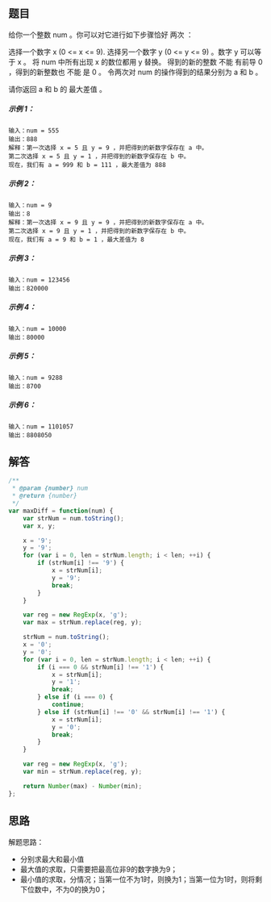 ## 题目
给你一个整数 num 。你可以对它进行如下步骤恰好 两次 ：

选择一个数字 x (0 <= x <= 9).
选择另一个数字 y (0 <= y <= 9) 。数字 y 可以等于 x 。
将 num 中所有出现 x 的数位都用 y 替换。
得到的新的整数 不能 有前导 0 ，得到的新整数也 不能 是 0 。
令两次对 num 的操作得到的结果分别为 a 和 b 。

请你返回 a 和 b 的 最大差值 。

##### 示例 1：

```
输入：num = 555
输出：888
解释：第一次选择 x = 5 且 y = 9 ，并把得到的新数字保存在 a 中。
第二次选择 x = 5 且 y = 1 ，并把得到的新数字保存在 b 中。
现在，我们有 a = 999 和 b = 111 ，最大差值为 888
```

##### 示例 2：

```
输入：num = 9
输出：8
解释：第一次选择 x = 9 且 y = 9 ，并把得到的新数字保存在 a 中。
第二次选择 x = 9 且 y = 1 ，并把得到的新数字保存在 b 中。
现在，我们有 a = 9 和 b = 1 ，最大差值为 8
```

##### 示例 3：

```
输入：num = 123456
输出：820000
```

##### 示例 4：

```
输入：num = 10000
输出：80000
```

##### 示例 5：

```
输入：num = 9288
输出：8700
```

##### 示例 6：

```
输入：num = 1101057
输出：8808050
```

## 解答

```javascript
/**
 * @param {number} num
 * @return {number}
 */
var maxDiff = function(num) {
    var strNum = num.toString();
    var x, y;

    x = '9';
    y = '9';
    for (var i = 0, len = strNum.length; i < len; ++i) {
        if (strNum[i] !== '9') {
            x = strNum[i];
            y = '9';
            break;
        }
    }

    var reg = new RegExp(x, 'g');
    var max = strNum.replace(reg, y);

    strNum = num.toString();
    x = '0';
    y = '0';
    for (var i = 0, len = strNum.length; i < len; ++i) {
        if (i === 0 && strNum[i] !== '1') {
            x = strNum[i];
            y = '1';
            break;
        } else if (i === 0) {
            continue;
        } else if (strNum[i] !== '0' && strNum[i] !== '1') {
            x = strNum[i];
            y = '0';
            break;
        }
    }

    var reg = new RegExp(x, 'g');
    var min = strNum.replace(reg, y);

    return Number(max) - Number(min);
};
```


## 思路

解题思路：
- 分别求最大和最小值
- 最大值的求取，只需要把最高位非9的数字换为9；
- 最小值的求取，分情况；当第一位不为1时，则换为1；当第一位为1时，则将剩下位数中，不为0的换为0；
